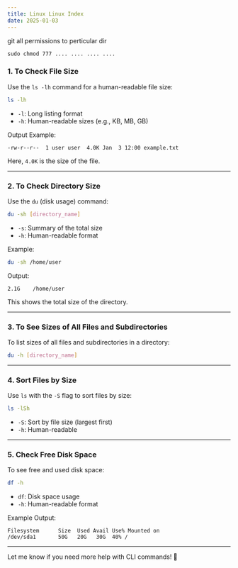 ```yaml
---
title: Linux Linux Index
date: 2025-01-03
---
```



git all permissions to perticular dir

```
sudo chmod 777 .... .... .... ....
```



### 1. **To Check File Size**

Use the `ls -lh` command for a human-readable file size:

```bash
ls -lh
```

- `-l`: Long listing format
- `-h`: Human-readable sizes (e.g., KB, MB, GB)

Output Example:

```
-rw-r--r--  1 user user  4.0K Jan  3 12:00 example.txt
```

Here, `4.0K` is the size of the file.

---

### 2. **To Check Directory Size**

Use the `du` (disk usage) command:

```bash
du -sh [directory_name]
```

- `-s`: Summary of the total size
- `-h`: Human-readable format

Example:

```bash
du -sh /home/user
```

Output:

```
2.1G    /home/user
```

This shows the total size of the directory.

---

### 3. **To See Sizes of All Files and Subdirectories**

To list sizes of all files and subdirectories in a directory:

```bash
du -h [directory_name]
```

---

### 4. **Sort Files by Size**

Use `ls` with the `-S` flag to sort files by size:

```bash
ls -lSh
```

- `-S`: Sort by file size (largest first)
- `-h`: Human-readable

---

### 5. **Check Free Disk Space**

To see free and used disk space:

```bash
df -h
```

- `df`: Disk space usage
- `-h`: Human-readable format

Example Output:

```
Filesystem      Size  Used Avail Use% Mounted on
/dev/sda1       50G   20G   30G  40% /
```

---

Let me know if you need more help with CLI commands! 🚀